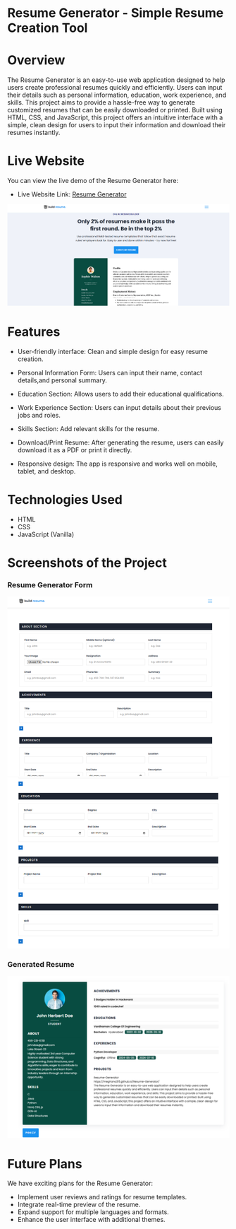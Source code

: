 # Resume Generator - Simple Resume Creation Tool
# Overview
The Resume Generator is an easy-to-use web application designed to help users create professional resumes quickly and efficiently. Users can input their details such as personal information, education, work experience, and skills. This project aims to provide a hassle-free way to generate customized resumes that can be easily downloaded or printed.
Built using HTML, CSS, and JavaScript, this project offers an intuitive interface with a simple, clean design for users to input their information and download their resumes instantly.
# Live Website
You can view the live demo of the Resume Generator here:

- Live Website Link: [Resume Generator](https://meghana315.github.io/Resume-Generator)

![Resume Page Screenshot](assets/images/resumepage.png)
# Features
- User-friendly interface: Clean and simple design for easy resume creation.

- Personal Information Form: Users can input their name, contact details,and personal summary.

- Education Section: Allows users to add their educational qualifications.

- Work Experience Section: Users can input details about their previous jobs and roles.

- Skills Section: Add relevant skills for the resume.

- Download/Print Resume: After generating the resume, users can easily download it as a PDF or print it directly.

- Responsive design: The app is responsive and works well on mobile, tablet, and desktop.
# Technologies Used 
- HTML
- CSS
- JavaScript (Vanilla)
# Screenshots of the Project
### Resume Generator Form
![Resume Generator Form](assets/images/form1.png)
![Resume Generator Form](assets/images/form2.png)

### Generated Resume
![Generated Resume](assets/images/res.png)
# Future Plans
We have exciting plans for the Resume Generator:

- Implement user reviews and ratings for resume templates.
- Integrate real-time preview of the resume.
- Expand support for multiple languages and formats.
- Enhance the user interface with additional themes.



 

